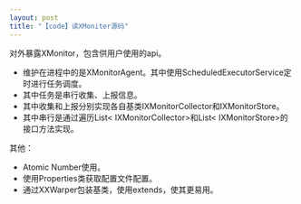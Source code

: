 ```yaml
---
layout: post
title: "【code】读XMoniter源码"
---
```


对外暴露XMonitor，包含供用户使用的api。

* 维护在进程中的是XMonitorAgent。其中使用ScheduledExecutorService定时进行任务调度。
* 其中任务是串行收集、上报信息。
* 其中收集和上报分别实现各自基类IXMonitorCollector和IXMonitorStore。
* 其中串行是通过遍历List< IXMonitorCollector>和List< IXMonitorStore>的接口方法实现。


其他：

* Atomic Number使用。
* 使用Properties类获取配置文件配置。
* 通过XXWarper包装基类，使用extends，使其更易用。
